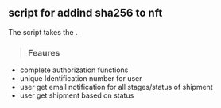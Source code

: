 ## script for addind sha256 to nft



The script takes the .

> ### Feaures
- complete authorization functions
- unique Identification number for user
- user get email notification for all stages/status of shipment
- user get shipment based on status